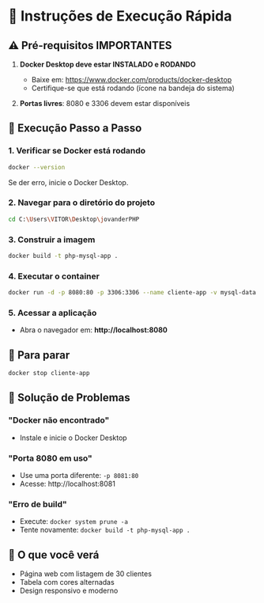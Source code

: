 # 🚀 Instruções de Execução Rápida

## ⚠️ Pré-requisitos IMPORTANTES

1. **Docker Desktop deve estar INSTALADO e RODANDO**
   - Baixe em: https://www.docker.com/products/docker-desktop
   - Certifique-se que está rodando (ícone na bandeja do sistema)

2. **Portas livres**: 8080 e 3306 devem estar disponíveis

## 🎯 Execução Passo a Passo

### 1. Verificar se Docker está rodando
```bash
docker --version
```
Se der erro, inicie o Docker Desktop.

### 2. Navegar para o diretório do projeto
```bash
cd C:\Users\VITOR\Desktop\jovanderPHP
```

### 3. Construir a imagem
```bash
docker build -t php-mysql-app .
```

### 4. Executar o container
```bash
docker run -d -p 8080:80 -p 3306:3306 --name cliente-app -v mysql-data:/var/lib/mysql php-mysql-app
```

### 5. Acessar a aplicação
- Abra o navegador em: **http://localhost:8080**

## 🛑 Para parar
```bash
docker stop cliente-app
```

## 🔧 Solução de Problemas

### "Docker não encontrado"
- Instale e inicie o Docker Desktop

### "Porta 8080 em uso"
- Use uma porta diferente: `-p 8081:80`
- Acesse: http://localhost:8081

### "Erro de build"
- Execute: `docker system prune -a`
- Tente novamente: `docker build -t php-mysql-app .`

## 📱 O que você verá
- Página web com listagem de 30 clientes
- Tabela com cores alternadas
- Design responsivo e moderno
